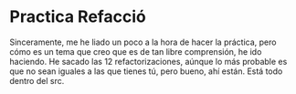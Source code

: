 # Practica Refacció
Sinceramente, me he liado un poco a la hora de hacer la práctica, pero cómo es un tema que creo que es de tan libre comprensión, he ido haciendo.
He sacado las 12 refactorizaciones, aúnque lo más probable es que no sean iguales a las que tienes tú, pero bueno, ahí están.
Está todo dentro del src.
